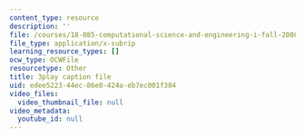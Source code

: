 ```yaml
---
content_type: resource
description: ''
file: /courses/18-085-computational-science-and-engineering-i-fall-2008/edee522344ec86e0424aeb7ec001f384_Siqu0aOOQCM.srt
file_type: application/x-subrip
learning_resource_types: []
ocw_type: OCWFile
resourcetype: Other
title: 3play caption file
uid: edee5223-44ec-86e0-424a-eb7ec001f384
video_files:
  video_thumbnail_file: null
video_metadata:
  youtube_id: null
---
```

